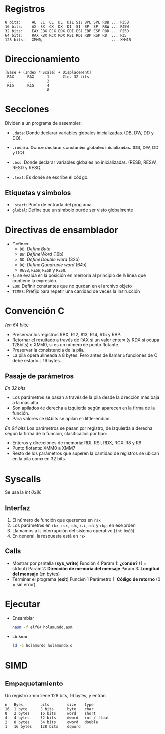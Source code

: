 Registros
=========

```text
8 bits:     AL  BL  CL  DL  DIL SIL BPL SPL R8B ... R15B
16 bits:    AX  BX  CX  DX  DI  SI  BP  SP  R8W ... R15W
32 bits:    EAX EBX ECX EDX EDI ESI EBP ESP R8D ... R15D
64 bits:    RAX RBX RCX RDX RSI RDI RBP RSP R8  ... R15
128 bits:   XMM0,                               ... XMM15
```

Direccionamiento
================

```text
[Base + (Index * Scale) + Displacement]
 RAX      RAX      1      Cte. 32 bits
 ...      ...      2
 R15      R15      4
                   8
```

Secciones
=========

Dividen a un programa de assembler:

- `.data`: Donde declarar variables globales inicializadas.
(DB, DW, DD y DQ).

- `.rodata`: Donde declarar constantes globales inicializadas.
(DB, DW, DD y DQ).

- `.bss`: Donde declarar variables globales no inicializadas.
(RESB, RESW, RESD y RESQ).

- `.text`: Es donde se escribe el código.

Etiquetas y símbolos
--------------------

- `_start`: Punto de entrada del programa
- `global`: Define que un simbolo puede ser visto globalmente

Directivas de ensamblador
=========================

- Defines:
  - `DB`: _Define Byte_
  - `DW`: _Define Word_ (16b)
  - `DD`: _Define Double word_ (32b)
  - `DQ`: _Define Quadruple word_ (64b)
  - `RESB`, `RESW`, `RESD` y `RESQ`.
- `$`: se evalúa en la posición en memoria al principio de la línea que contiene
  la expresión.
- `EQU`: Definir constantes que no quedan en el archivo objeto
- `TIMES`: Prefijo para repetir una cantidad de veces la instrucción

Convención C
============

_(en 64 bits)_

- Preservar los registros RBX, R12, R13, R14, R15 y RBP.
- Retornar el resultado a través de RAX si un valor entero (y RDX si ocupa 
  128bits) o XMM0, si es un número de punto flotante.
- Preservar la consistencia de la pila.
- La pila opera alineada a 8 bytes. Pero antes de llamar a funciones de C debe
  estarlo a 16 bytes.

Pasaje de parámetros
--------------------

_En 32 bits_
- Los parámetros se pasan a través de la pila desde la dirección más baja a la 
  más alta.
- Son apilados de derecha a izquierda según aparecen en la firma de la función.
- Para valores de 64bits se apilan en little-endian.

_En 64 bits_
Los parámetros se pasan por registro, de izquierda a derecha según la firma de 
la función, clasificados por tipo:

- Enteros y direcciónes de memoria: RDI, RSI, RDX, RCX, R8 y R9
- Punto flotante: XMM0 a XMM7
- Resto de los parámetros que superen la cantidad de registros se ubican en la 
  pila como en 32 bits.


Syscalls
========

Se usa la _int 0x80_

Interfaz
--------

1. El número de función que queremos en `rax`
2. Los parámetros en `rbx`, `rcx`, `rdx`, `rsi`, `rdi` y `rbp`; en ese orden
3. Llamamos a la interrupción del sistema operativo (`int 0x80`)
4. En general, la respuesta está en `rax`

Calls
-----

- Mostrar por pantalla (**sys_write**)
  Función 4
  Param 1: **¿donde?** (1 = stdout)
  Param 2: **Dirección de memoria del mensaje**
  Param 3: **Longitud del mensaje** (en bytes)
- Terminar el programa (**exit**)
  Función 1
  Parámetro 1: **Código de retorno** (0 = sin error)

Ejecutar
========

- Ensamblar

  ```bash
  nasm -f elf64 holamundo.asm
  ```

- Linkear

  ```bash
  ld -o holamundo holamundo.o
  ```

SIMD
====

Empaquetamiento
---------------

Un registro xmm tiene 128 bits, 16 bytes, y entran

    n   Byes        bits        size    type
    16  1 byte      8 bits      byte    char
    8   2 bytes     16 bits     word    short
    4   4 bytes     32 bits     dword   int / float
    2   8 bytes     64 bits     qword   double
    1   16 bytes    128 bits    dqword
